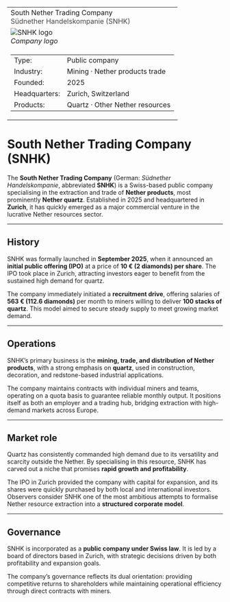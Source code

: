 <div class="infobox-right">
  <table class="infobox">
    <tr>
      <td class="title">South Nether Trading Company<br/><span style="font-weight:400; opacity:.8;">Südnether Handelskompanie (SNHK)</span></td>
    </tr>

<!-- Logo -->
<tr>
  <td class="section center">
    <img class="logo" src="../../../../_assets/images/companies/snhk/logo.png" alt="SNHK logo" />
    <div class="caption"><em>Company logo</em></div>
  </td>
</tr>

<!-- Key–value rows -->
<tr><td class="section">
  <table class="kv">
    <tr><td class="k">Type:</td><td class="v">Public company</td></tr>
    <tr><td class="k">Industry:</td><td class="v">Mining · Nether products trade</td></tr>
    <tr><td class="k">Founded:</td><td class="v">2025</td></tr>
    <tr><td class="k">Headquarters:</td><td class="v">Zurich, Switzerland</td></tr>
    <tr><td class="k">Products:</td><td class="v">Quartz · Other Nether resources</td></tr>
  </table>
</td></tr>

  </table>
</div>

# South Nether Trading Company (SNHK)

The **South Nether Trading Company** (German: *Südnether Handelskompanie*, abbreviated **SNHK**) is a Swiss-based public company specialising in the extraction and trade of **Nether products**, most prominently **Nether quartz**. Established in 2025 and headquartered in **Zurich**, it has quickly emerged as a major commercial venture in the lucrative Nether resources sector.

---

## History

SNHK was formally launched in **September 2025**, when it announced an **initial public offering (IPO)** at a price of **10 € (2 diamonds) per share**. The IPO took place in Zurich, attracting investors eager to benefit from the sustained high demand for quartz.  

The company immediately initiated a **recruitment drive**, offering salaries of **563 € (112.6 diamonds)** per month to miners willing to deliver **100 stacks of quartz**. This model aimed to secure steady supply to meet growing market demand.

---

## Operations

SNHK’s primary business is the **mining, trade, and distribution of Nether products**, with a strong emphasis on **quartz**, used in construction, decoration, and redstone-based industrial applications.  

The company maintains contracts with individual miners and teams, operating on a quota basis to guarantee reliable monthly output. It positions itself as both an employer and a trading hub, bridging extraction with high-demand markets across Europe.

---

## Market role

Quartz has consistently commanded high demand due to its versatility and scarcity outside the Nether. By specialising in this resource, SNHK has carved out a niche that promises **rapid growth and profitability**.  

The IPO in Zurich provided the company with capital for expansion, and its shares were quickly purchased by both local and international investors. Observers consider SNHK one of the most ambitious attempts to formalise Nether resource extraction into a **structured corporate model**.

---

## Governance

SNHK is incorporated as a **public company under Swiss law**. It is led by a board of directors based in Zurich, with strategic decisions driven by both profitability and expansion goals.  

The company’s governance reflects its dual orientation: providing competitive returns to shareholders while maintaining operational efficiency through direct contracts with miners.
